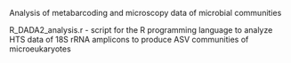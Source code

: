 Analysis of metabarcoding and microscopy data of microbial communities

R_DADA2_analysis.r - script for the R programming language to analyze HTS data of 18S rRNA amplicons to produce ASV communities of microeukaryotes
